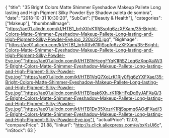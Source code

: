 {
	"title": "35 Bright Colors Matte Shimmer Eyeshadow Makeup Pallete Long lasting and High Pigment Silky Powder Eye Shadow paleta de sombra",
	"date": "2018-10-31 10:30:20",
	"SubCat": ["Beauty & Health"],
	"categories": ["Makeup"],
	"thumbnailImage": "https://ae01.alicdn.com/kf/HTB1_brhXtfvK1RjSspfq6zzXFXam/35-Bright-Colors-Matte-Shimmer-Eyeshadow-Makeup-Pallete-Long-lasting-and-High-Pigment-Silky-Powder-Eye.jpg_220x220.jpg",
	"BigImage": ["https://ae01.alicdn.com/kf/HTB1_brhXtfvK1RjSspfq6zzXFXam/35-Bright-Colors-Matte-Shimmer-Eyeshadow-Makeup-Pallete-Long-lasting-and-High-Pigment-Silky-Powder-Eye.jpg","https://ae01.alicdn.com/kf/HTB1hHcegFYqK1RjSZLeq6zXppXaW/35-Bright-Colors-Matte-Shimmer-Eyeshadow-Makeup-Pallete-Long-lasting-and-High-Pigment-Silky-Powder-Eye.jpg","https://ae01.alicdn.com/kf/HTB1VqQ7XoLrK1Rjy0Fjq6zYXFXae/35-Bright-Colors-Matte-Shimmer-Eyeshadow-Makeup-Pallete-Long-lasting-and-High-Pigment-Silky-Powder-Eye.jpg","https://ae01.alicdn.com/kf/HTB1qak6Xh_rK1RkHFqDq6yJAFXaQ/35-Bright-Colors-Matte-Shimmer-Eyeshadow-Makeup-Pallete-Long-lasting-and-High-Pigment-Silky-Powder-Eye.jpg","https://ae01.alicdn.com/kf/HTB1Dn35XozrK1RjSspmq6AOdFXad/35-Bright-Colors-Matte-Shimmer-Eyeshadow-Makeup-Pallete-Long-lasting-and-High-Pigment-Silky-Powder-Eye.jpg"],
	"actualPrice": 12.03,
	"comparePrice": 21.88,
	"linkurl": "http://s.click.aliexpress.com/e/bxKsUi6c",
	"inStock": 63
}
